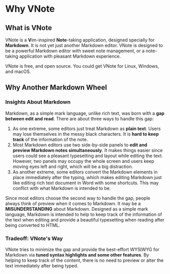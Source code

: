 # Why VNote
## What is VNote
VNote is a **V**im-inspired **Note**-taking application, designed specially for **Markdown**. It is not yet just another Markdown editor. VNote is designed to be a powerful Markdown editor with sweet note management, or a note-taking application with pleasant Markdown experience.

VNote is free, and open source. You could get VNote for Linux, Windows, and macOS.

## Why Another Markdown Wheel
### Insights About Markdown
Markdown, as a simple mark language, unlike rich text, was born with a **gap between edit and read**. There are about three ways to handle this gap:

1. As one extreme, some editors just treat Markdown as **plain text**. Users may lose themselves in the messy black characters. It is **hard to keep track** of the information of the note.
2. Most Markdown editors use two side-by-side panels to **edit and preview Markdown notes simultaneously**. It makes things easier since users could see a pleasant typesetting and layout while editing the text. However, two panels may occupy the whole screen and users keep moving eyes left and right, which will be a big distraction.
3. As another extreme, some editors convert the Markdown elements in place immediately after the typing, which makes editing Markdown just like editing rich text document in Word with some shortcuts. This may conflict with what Markdown is intended to be.

Since most editors choose the second way to handle the gap, people always think of preview when it comes to Markdown. It may be a **MISUNDERSTANDING** about Markdown. Designed as a simple mark language, Markdown is intended to help to keep track of the information of the text when editing and provide a beautiful typesetting when reading after being converted to HTML.

### Tradeoff: VNote's Way
VNote tries to minimize the gap and provide the best-effort WYSIWYG for Markdown via **tuned syntax highlights and some other features**. By helping to keep track of the content, there is no need to preview or alter the text immediately after being typed.